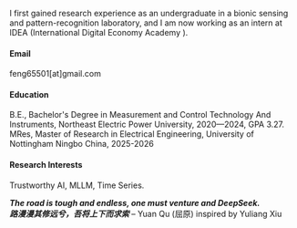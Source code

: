 
I first gained research experience as an undergraduate in a bionic sensing and pattern-recognition laboratory, and I am now working as an intern at IDEA (International Digital Economy Academy ).

#### Email
feng65501[at]gmail.com
#### Education
B.E., Bachelor's Degree in Measurement and Control Technology And Instruments, Northeast Electric Power University, 2020—2024, GPA 3.27.
MRes, Master of Research in Electrical Engineering, University of Nottingham Ningbo China, 2025-2026
#### Research Interests
Trustworthy AI, MLLM, Time Series.

**_The road is tough and endless, one must venture and DeepSeek._**  
**_路漫漫其修远兮，吾将上下而求索_** – Yuan Qu (屈原) inspired by Yuliang Xiu

